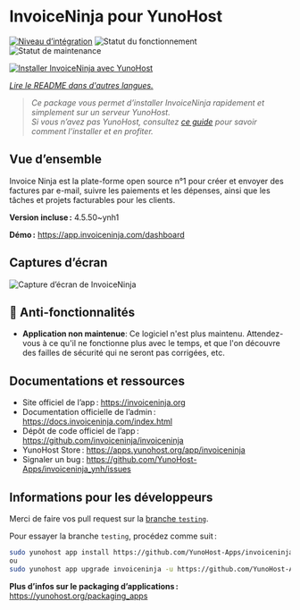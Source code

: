 <!--
Nota bene : ce README est automatiquement généré par <https://github.com/YunoHost/apps/tree/master/tools/readme_generator>
Il NE doit PAS être modifié à la main.
-->

# InvoiceNinja pour YunoHost

[![Niveau d’intégration](https://dash.yunohost.org/integration/invoiceninja.svg)](https://dash.yunohost.org/appci/app/invoiceninja) ![Statut du fonctionnement](https://ci-apps.yunohost.org/ci/badges/invoiceninja.status.svg) ![Statut de maintenance](https://ci-apps.yunohost.org/ci/badges/invoiceninja.maintain.svg)

[![Installer InvoiceNinja avec YunoHost](https://install-app.yunohost.org/install-with-yunohost.svg)](https://install-app.yunohost.org/?app=invoiceninja)

*[Lire le README dans d'autres langues.](./ALL_README.md)*

> *Ce package vous permet d’installer InvoiceNinja rapidement et simplement sur un serveur YunoHost.*  
> *Si vous n’avez pas YunoHost, consultez [ce guide](https://yunohost.org/install) pour savoir comment l’installer et en profiter.*

## Vue d’ensemble

Invoice Ninja est la plate-forme open source n°1 pour créer et envoyer des factures par e-mail, suivre les paiements et les dépenses, ainsi que les tâches et projets facturables pour les clients.


**Version incluse :** 4.5.50~ynh1

**Démo :** <https://app.invoiceninja.com/dashboard>

## Captures d’écran

![Capture d’écran de InvoiceNinja](./doc/screenshots/screenshot.png)

## :red_circle: Anti-fonctionnalités

- **Application non maintenue**: Ce logiciel n'est plus maintenu. Attendez-vous à ce qu'il ne fonctionne plus avec le temps, et que l'on découvre des failles de sécurité qui ne seront pas corrigées, etc.

## Documentations et ressources

- Site officiel de l’app : <https://invoiceninja.org>
- Documentation officielle de l’admin : <https://docs.invoiceninja.com/index.html>
- Dépôt de code officiel de l’app : <https://github.com/invoiceninja/invoiceninja>
- YunoHost Store : <https://apps.yunohost.org/app/invoiceninja>
- Signaler un bug : <https://github.com/YunoHost-Apps/invoiceninja_ynh/issues>

## Informations pour les développeurs

Merci de faire vos pull request sur la [branche `testing`](https://github.com/YunoHost-Apps/invoiceninja_ynh/tree/testing).

Pour essayer la branche `testing`, procédez comme suit :

```bash
sudo yunohost app install https://github.com/YunoHost-Apps/invoiceninja_ynh/tree/testing --debug
ou
sudo yunohost app upgrade invoiceninja -u https://github.com/YunoHost-Apps/invoiceninja_ynh/tree/testing --debug
```

**Plus d’infos sur le packaging d’applications :** <https://yunohost.org/packaging_apps>
